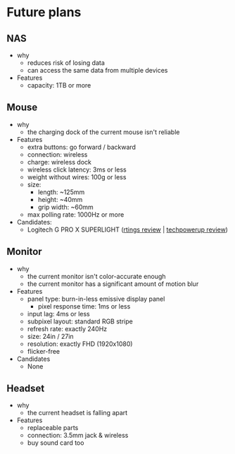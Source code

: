# Future plans

## NAS

- why
  - reduces risk of losing data
  - can access the same data from multiple devices
- Features
  - capacity: 1TB or more

## Mouse

- why
  - the charging dock of the current mouse isn't reliable
- Features
  - extra buttons: go forward / backward
  - connection: wireless
  - charge: wireless dock
  - wireless click latency: 3ms or less
  - weight without wires: 100g or less
  - size:
    - length: ~125mm
    - height: ~40mm
    - grip width: ~60mm
  - max polling rate: 1000Hz or more
- Candidates:
  - Logitech G PRO X SUPERLIGHT ([rtings review](https://www.rtings.com/mouse/reviews/logitech/g-pro-x-superlight) | [techpowerup review](https://www.techpowerup.com/review/logitech-pro-wireless-mouse))

## Monitor

- why
  - the current monitor isn't color-accurate enough
  - the current monitor has a significant amount of motion blur
- Features
  - panel type: burn-in-less emissive display panel
    - pixel response time: 1ms or less
  - input lag: 4ms or less
  - subpixel layout: standard RGB stripe
  - refresh rate: exactly 240Hz
  - size: 24in / 27in
  - resolution: exactly FHD (1920x1080)
  - flicker-free
- Candidates
  - None

## Headset

- why
  - the current headset is falling apart
- Features
  - replaceable parts
  - connection: 3.5mm jack & wireless
  - buy sound card too
